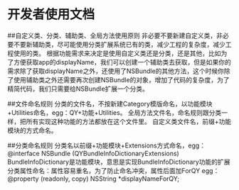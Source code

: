 #  开发者使用文档
##自定义类、分类、辅助类、全局方法使用原则
非必要不要新建自定义类，非必要不要新辅助类，尽可能使用分类扩展系统已有的类，减少工程的复杂度，减少工程使用的类。
根据功能需求来决定是使用自定义类还是分类，还是其他，比如为了方便获取app的displayName，我们可以创建一个辅助类去获取，但是如果你的需求除了获取displayName之外，还使用了NSBundle的其他方法，这个时候你除了使用辅助类之外还需要再次创建NSBundle的对象，增加了代码的复杂度，为了精简代码，我们只需要给NSBundle扩展一个分类。
 
##文件命名规则
分类的文件名，不按新建Category模版命名，以功能模块+Utilities命名，egg：QY+功能+Utilities。
全局方法文件名，命名规则跟分类一样，把所有实现这种功能的方法都放在这个文件里。
自定义类文件名，前缀+功能模块的方式命名。

##分类命名规则
分类名以前缀+功能模块+Extensions方式命名，egg：
@interface NSBundle (QYBundleInfoDictionaryExtensions)
BundleInfoDictionary是功能模块，意思是实现BundleInfoDictionary功能的扩展
分类属性命名：属性容易重名，为了防止命名冲突，属性后面加ForQY
egg：@property (readonly, copy) NSString *displayNameForQY;

